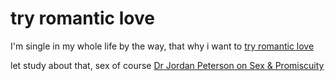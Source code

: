 # try romantic love

I'm single in my whole life by the way, that why i want to [try romantic love](try%20romantic%20love.md)

let study about that, sex of course [Dr Jordan Peterson on Sex & Promiscuity](Dr%20Jordan%20Peterson%20on%20Sex%20&%20Promiscuity.md)


